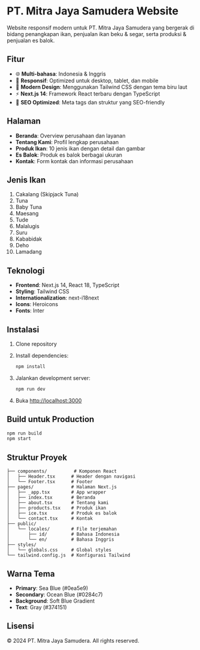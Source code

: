 # PT. Mitra Jaya Samudera Website

Website responsif modern untuk PT. Mitra Jaya Samudera yang bergerak di bidang penangkapan ikan, penjualan ikan beku & segar, serta produksi & penjualan es balok.

## Fitur

- 🌐 **Multi-bahasa**: Indonesia & Inggris
- 📱 **Responsif**: Optimized untuk desktop, tablet, dan mobile
- 🎨 **Modern Design**: Menggunakan Tailwind CSS dengan tema biru laut
- ⚡ **Next.js 14**: Framework React terbaru dengan TypeScript
- 🔧 **SEO Optimized**: Meta tags dan struktur yang SEO-friendly

## Halaman

- **Beranda**: Overview perusahaan dan layanan
- **Tentang Kami**: Profil lengkap perusahaan
- **Produk Ikan**: 10 jenis ikan dengan detail dan gambar
- **Es Balok**: Produk es balok berbagai ukuran
- **Kontak**: Form kontak dan informasi perusahaan

## Jenis Ikan

1. Cakalang (Skipjack Tuna)
2. Tuna
3. Baby Tuna
4. Maesang
5. Tude
6. Malalugis
7. Suru
8. Kababidak
9. Deho
10. Lamadang

## Teknologi

- **Frontend**: Next.js 14, React 18, TypeScript
- **Styling**: Tailwind CSS
- **Internationalization**: next-i18next
- **Icons**: Heroicons
- **Fonts**: Inter

## Instalasi

1. Clone repository
2. Install dependencies:
   ```bash
   npm install
   ```

3. Jalankan development server:
   ```bash
   npm run dev
   ```

4. Buka [http://localhost:3000](http://localhost:3000)

## Build untuk Production

```bash
npm run build
npm start
```

## Struktur Proyek

```
├── components/          # Komponen React
│   ├── Header.tsx      # Header dengan navigasi
│   └── Footer.tsx      # Footer
├── pages/              # Halaman Next.js
│   ├── _app.tsx        # App wrapper
│   ├── index.tsx       # Beranda
│   ├── about.tsx       # Tentang kami
│   ├── products.tsx    # Produk ikan
│   ├── ice.tsx         # Produk es balok
│   └── contact.tsx     # Kontak
├── public/
│   └── locales/        # File terjemahan
│       ├── id/         # Bahasa Indonesia
│       └── en/         # Bahasa Inggris
├── styles/
│   └── globals.css     # Global styles
└── tailwind.config.js  # Konfigurasi Tailwind
```

## Warna Tema

- **Primary**: Sea Blue (#0ea5e9)
- **Secondary**: Ocean Blue (#0284c7)
- **Background**: Soft Blue Gradient
- **Text**: Gray (#374151)

## Lisensi

© 2024 PT. Mitra Jaya Samudera. All rights reserved.
